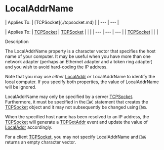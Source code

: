




<h1 class="heading"><span class="name">LocalAddrName</span></h1>
| Applies To: | [TCPSocket](./tcpsocket.md) |
| --- | ---  |

| Applies To: | [TCPSocket](./tcpsocket.md) | [TCPSocket](./tcpsocket.md) |  |  |
| --- | --- | ---  |
| [TCPSocket](./tcpsocket.md) |  |  |


Description


The LocalAddrName property is a character vector that specifies the host name of your computer. It may be useful when you have more than one network adapter (perhaps an Ethernet adapter and a token ring adapter) and you wish to avoid hard-coding the IP address.


Note that you may use *either* [LocalAddr](localaddr.md) *or* LocalAddrName to identify the local computer. If you specify both properties, the value of LocalAddrName will be ignored.


LocalAddrName may only be specified by a server [TCPSocket](./tcpsocket.md). Furthermore, it must be specified in the `⎕WC` statement that creates the [TCPSocket](./tcpsocket.md) object and it may not subsequently be changed using `⎕WS`.


When the specified host name has been resolved to an IP address, the [TCPSocket](./tcpsocket.md) will generate a [TCPGotAddr](./tcpgotaddr.md) event and update the value of [LocalAddr](localaddr.md) accordingly.


For a client [TCPSocket](./tcpsocket.md), you may not specify LocalAddrName and `⎕WG` returns an empty character vector.



